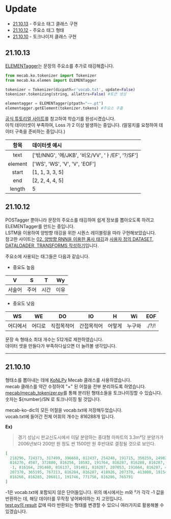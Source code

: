 
# Update
* [21.10.13](#21.10.13) - 주요소 태그 클래스 구현
* [21.10.12](#21.10.12) - 주요소 태그 형태
* [21.10.10](#21.10.10) - 토크나이저 클래스 구현
## 21.10.13
[ELEMENTagger](https://github.com/HanGyeolee/korean-conversation/blob/main/mecab/ko/elemen.py)는 문장의 주요소를 추가로 태깅해줍니다.    
``` python
from mecab.ko.tokenizer import Tokenizer
from mecab.ko.elemen import ELEMENTagger

tokenizer = Tokenizer(dicpath=r'vocab.txt', update=False) 
tokenizer.tokenizing(string, allattrs=False) #토큰 생성

elementagger = ELEMENTagger(ptpath="~~.pt")
elementagger.getElement(tokenizer.tokens) #주요소 추출
```

[공식 튜토리얼 사이트](https://pytorch.org/tutorials/beginner/nlp/sequence_models_tutorial.html)를 참고하여 학습기를 완성시켰습니다.    
아직 데이터셋이 부족하여, Loss 가 2 이상 발생하는 중입니다. (말뭉치를 요청하여 데이터 구축을 준비하는 중입니다.)    

|항목|데이터셋 예시|
|:---:|:---|
|text| 	&#91;'밖/NNG', '에/JKB', '비오/VV', 'ㅏ/EF', '?/SF'&#93; |
|element|	&#91;'WS', 'WS', 'V', 'V', 'EOF'&#93;|
|start|	&#91;1, 1, 3, 3, 5&#93;|
|end|	&#91;2, 2, 4, 4, 5&#93;|
|length|5|

## 21.10.12
POSTagger 뿐아니라 문장의 주요소를 태깅하여 쉽게 정보를 뽑아오도록 하려고 ELEMENTagger를 만드는 중입니다.    
LSTM을 이용하여 양방향 태깅을 위한 시퀀스 레이블링을 따라 구현해보았습니다.    
참고한 사이트는 [02. 양방향 RNN을 이용한 품사 태깅](https://wikidocs.net/66747)과 [사용자 정의 DATASET, DATALOADER, TRANSFORMS 작성하기](https://tutorials.pytorch.kr/beginner/data_loading_tutorial.html)입니다.    

주요소에 사용되는 태그들은 다음과 같습니다.
* 중요도 높음

|V|S|T|Wy|
|:---:|:---:|:---:|:---:|
|서술어|주어|시간|이유|
    
* 중요도 낮음  
 
|WS|WE|DO|IO|H|Wi|EOF|
|:---:|:---:|:---:|:---:|:---:|:---:|:---:|
|어디에서|어디로|직접목적어|간접목적어|어떻게|누구와|./?/!|

문장 속 형태소 최대 개수는 512개로 제한하였습니다.    
데이터 셋을 만들다가 부족하다싶으면 더 늘려볼 생각입니다.
<hr/>

## 21.10.10
형태소를 뽑아내는 데에 [KoNLPy](https://konlpy.org/ko/latest/) Mecab 클래스를 사용하였습니다.    
mecab 클래스를 약간 수정하여 "+" 된 어절을 전부 분리하도록 하였습니다.    
[mecab/mecab_tokenizer.py](https://github.com/HanGyeolee/korean-conversation/blob/main/mecab/mecab_tokenizer.py)를 통해 분리된 형태소들을 토크나이징할 수 있습니다.    
숫자는 ${number}/SN 로 토크나이징 될 것입니다.

mecab-ko-dic의 모든 어절을 vocab.txt에 저장해두었습니다.    
vocab.txt에 들어간 전체 어휘의 개수는 816288개 입니다.

<b>Ex)</b>    
> 경기 성남시 판교신도시에서 이달 분양하는 중대형 아파트의 3.3m²당 분양가가 2006년보다 200만 원 정도 싼 1500만 원 후반대로 결정될 것으로 보인다.

``` json
[
  218296, 724373, 317499, 396668, 812437, 254248, 191715, 350259, 249027, 291460, 
  816276, 4587, 372880, 816256, 10582, 191764, 816287, 816288, 816287, -1, 
  -1, 816164, 291460, 816137, 191481, 816287, 207053, 191664, 816287, 418926, 
  207370, 365195, 767213, 816284, 816287, 418926, 207370, 413800, 191548, 217693, 
  816266, 816285, 206811, 191746, 771756, 816286, 765791
]
```
-1은 vocab.txt에 포함되지 않은 단어들입니다. 위의 예시에서는 m와 ²가 각각 -1 값을 반환하는 데, 해당 데이터를 무작정 넣어봐야하는 지 고민입니다.    
[test.py의 result](https://github.com/HanGyeolee/korean-conversation/blob/main/test.py#L38) 값에 따라 반환되는 형태를 변경할 수 있으니 여러가지로 활용해볼 수 있겠습니다.

